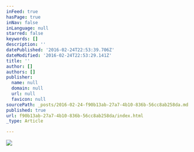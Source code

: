 ```yaml
---
inFeed: true
hasPage: true
inNav: false
inLanguage: null
starred: false
keywords: []
description: ''
datePublished: '2016-02-24T22:53:39.706Z'
dateModified: '2016-02-24T22:53:29.141Z'
title: ''
author: []
authors: []
publisher:
  name: null
  domain: null
  url: null
  favicon: null
sourcePath: _posts/2016-02-24-f90b13ab-27a7-4b10-836b-56cc8ab258da.md
published: true
url: f90b13ab-27a7-4b10-836b-56cc8ab258da/index.html
_type: Article

---
```

![](https://the-grid-user-content.s3-us-west-2.amazonaws.com/b5a1b2db-0be5-4c13-8531-06896b3ba514.jpg)